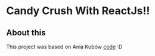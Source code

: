 # Candy Crush With ReactJs!!


## About this
This project was based on Ania Kubów [code](https://github.com/kubowania/candy-crush-reactjs) :D